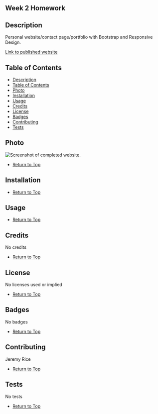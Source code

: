 ## Week 2 Homework

## Description 

Personal website/contact page/portfolio with Bootstrap and Responsive Design.

[Link to published website]()

## Table of Contents

* [Description](#Description)
* [Table of Contents](#Table-of-Contents)
* [Photo](#Photo)
* [Installation](#Installation)
* [Usage](#Usage)
* [Credits](#Credits)
* [License](#License)
* [Badges](#Badges)
* [Contributing](#Contributing)
* [Tests](#Tests)

## Photo

![Screenshot of completed website.]()

* [Return to Top](#Week-2-Homework)

## Installation
 

* [Return to Top](#Week-2-Homework)

## Usage 
 

* [Return to Top](#Week-2-Homework)

## Credits

No credits

* [Return to Top](#Week-2-Homework)

## License

No licenses used or implied 

* [Return to Top](#Week-2-Homework)

## Badges

No badges 

* [Return to Top](#Week-2-Homework)

## Contributing

Jeremy Rice

* [Return to Top](#Week-2-Homework)

## Tests

No tests

* [Return to Top](#Week-2-Homework)
